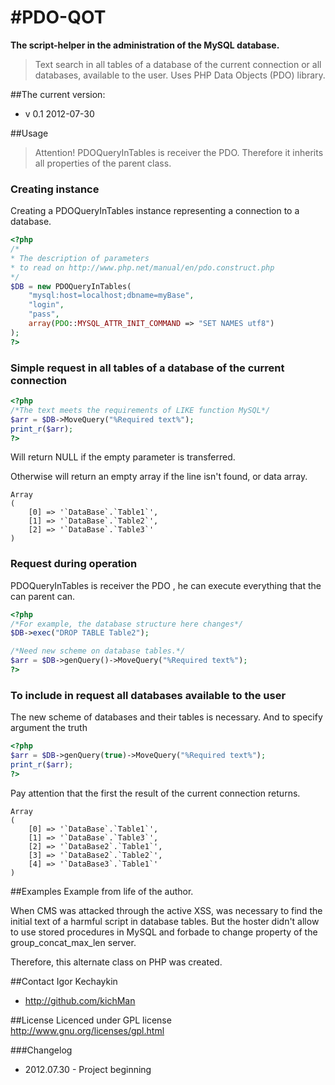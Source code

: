 #PDO-QOT
==============

**The script-helper in the administration of the MySQL database.**

> Text search in all tables of a database of the current connection or all databases, available to the user. Uses PHP Data Objects (PDO) library.

##The current version:
* v 0.1 2012-07-30

##Usage
> Attention! PDOQueryInTables is receiver the PDO. Therefore it inherits all properties of the parent class.

### Creating instance

Creating a PDOQueryInTables instance representing a connection to a database.
```php
<?php
/*
* The description of parameters
* to read on http://www.php.net/manual/en/pdo.construct.php
*/
$DB = new PDOQueryInTables(
    "mysql:host=localhost;dbname=myBase",
    "login",
    "pass",
    array(PDO::MYSQL_ATTR_INIT_COMMAND => "SET NAMES utf8")
);
?>
```

### Simple request in all tables of a database of the current connection
```php
<?php
/*The text meets the requirements of LIKE function MySQL*/
$arr = $DB->MoveQuery("%Required text%");
print_r($arr);
?>
```
Will return NULL if the empty parameter is transferred.

Otherwise will return an empty array if the line isn't found, or data array.
```
Array
(
    [0] => '`DataBase`.`Table1`',
    [1] => '`DataBase`.`Table2`',
    [2] => '`DataBase`.`Table3`'
)
```
### Request during operation

PDOQueryInTables is receiver the PDO , he can execute everything that the can parent can.
```php
<?php
/*For example, the database structure here changes*/
$DB->exec("DROP TABLE Table2");

/*Need new scheme on database tables.*/
$arr = $DB->genQuery()->MoveQuery("%Required text%");
?>
```
### To include in request all databases available to the user
The new scheme of databases and their tables is necessary. And to specify argument the truth
```php
<?php
$arr = $DB->genQuery(true)->MoveQuery("%Required text%");
print_r($arr);
?>
```
Pay attention that the first the result of the current connection returns.
```
Array
(
    [0] => '`DataBase`.`Table1`',
    [1] => '`DataBase`.`Table3`',
    [2] => '`DataBase2`.`Table1`',
    [3] => '`DataBase2`.`Table2`',
    [4] => '`DataBase3`.`Table1`'
)
```

##Examples
Example from life of the author.

When CMS was attacked through the active XSS, was necessary to find the initial text of a harmful script in database tables. But the hoster didn't allow to use stored procedures in MySQL and forbade to change property of the group_concat_max_len server.

Therefore, this alternate class on PHP was created.

##Contact
Igor Kechaykin

* http://github.com/kichMan

##License
Licenced under GPL license http://www.gnu.org/licenses/gpl.html

###Changelog
* 2012.07.30 - Project beginning